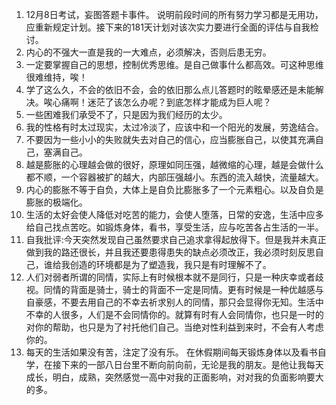 1. 12月8日考试，妄图答题卡事件。
    说明前段时间的所有努力学习都是无用功，应重新规定计划。接下来的181天计划对该次实力要进行全面的评估与自我检讨。
2. 内心的不强大一直是我的一大难点，必须解决，否则后患无穷。
3. 一定要掌握自己的思想，控制优秀思维。是自己做事什么都高效。可这种思维很难维持，唉！
4. 学了这么久，不会的依旧不会，会的依旧那么点儿答题时的眩晕感还是未能解决。唉心痛啊！迷茫了该怎么办呢？到底怎样才能成为巨人呢？
5. 一些困难我们承受不了，只是因为我们经历的太少。
6. 我的性格有时太过现实，太过冷淡了，应该中和一个阳光的发展，劳逸结合。
7. 不要因为一些小小的失败就失去对自己的信心，应当膨胀自己，以使其充满自己，塞满自己。
8. 越是膨胀的心理越会做的很好，原理如同压强，越微缩的心理，越是会做什么都不顺，一个容器被扩的越大，内部压强越小。东西的流入越快，流量越大。
9. 内心的膨胀不等于自负，大体上是自负比膨胀多了一个元素粗心。以及自负是膨胀的极端化。
10. 生活的太好会使人降低对吃苦的能力，会使人堕落，日常的安逸，生活中应多给自己找点苦吃。如锻炼身体，看书，享受生活，应与吃苦各占生活的一半。
11. 自我批评:今天突然发现自己虽然要求自己追求拿得起放得下。但是我并未真正做到我的路还很长，并且我还要患得患失的缺点必须改正，我必须时刻反思自己，谁给我创造的环境都是为了塑造我，我只是有时理解不了。
12. 人们对弱者所谓的同情，实际上有时候根本就不是同行，只是一种庆幸或者歧视。同情的背面是骑士，骑士的背面不一定是同情。更有时候是一种优越感与自豪感，不要去用自己的不幸去祈求别人的同情，那只会显得你无知。生活中不幸的人很多，人们是不会同情你的。就算有时有人会同情你，也只是一时的对你的帮助，也只是为了衬托他们自己。当绝对性利益到来时，不会有人考虑你的。
13. 每天的生活如果没有苦，注定了没有乐。
    在休假期间每天锻炼身体以及看书自学，在接下来的一部八日台里不断向前向前，无论是我的朋友。是他让我每天成长，明白，成熟，突然感觉一高中对我的正面影响，对对我的负面影响要大的多。